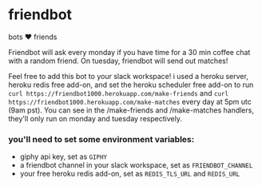 # friendbot
bots ❤️ friends

Friendbot will ask every monday if you have time for a 30 min coffee chat with a random friend. On tuesday, friendbot will send out matches! 

Feel free to add this bot to your slack workspace! i used a heroku server, heroku redis free add-on, and set the heroku scheduler free add-on to run `curl https://friendbot1000.herokuapp.com/make-friends` and `curl https://friendbot1000.herokuapp.com/make-matches` every day at 5pm utc (9am pst).
You can see in the /make-friends and /make-matches handlers, they'll only run on monday and tuesday respectively.

### you'll need to set some environment variables:
- giphy api key, set as `GIPHY` 
- a friendbot channel in your slack workspace, set as `FRIENDBOT_CHANNEL`
- your free heroku redis add-on, set as `REDIS_TLS_URL` and `REDIS_URL`
